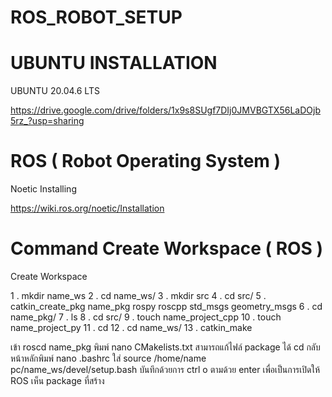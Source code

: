# ROS_ROBOT_SETUP

# UBUNTU INSTALLATION
 UBUNTU 20.04.6 LTS
 
 https://drive.google.com/drive/folders/1x9s8SUgf7DIj0JMVBGTX56LaDOjb5rz_?usp=sharing

# ROS ( Robot Operating System )
 Noetic Installing

 https://wiki.ros.org/noetic/Installation

# Command Create Workspace ( ROS )
 Create Workspace
 
  1 . mkdir name_ws
  2 . cd name_ws/
  3 . mkdir src
  4 . cd src/
  5 . catkin_create_pkg name_pkg rospy roscpp std_msgs geometry_msgs
  6 . cd name_pkg/
  7 . ls
  8 . cd src/
  9 . touch name_project_cpp
  10 . touch name_project_py
  11 . cd
  12 . cd name_ws/
  13 . catkin_make
  
  เข้า roscd name_pkg พิมพ์ nano CMakelists.txt สามารถแก้ไฟล์ package ได้
  cd กลับหน้าหลักพิมพ์ nano .bashrc ใส่ source /home/name pc/name_ws/devel/setup.bash บันทึกด้วยการ ctrl o ตามด้วย enter 
  เพื่อเป็นการเปิดให้ ROS เห็น package ที่สร้าง 
